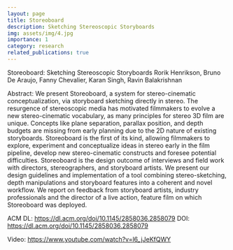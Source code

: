 ```yaml
---
layout: page
title: Storeoboard
description: Sketching Stereoscopic Storyboards
img: assets/img/4.jpg
importance: 1
category: research
related_publications: true
---
```


Storeoboard: Sketching Stereoscopic Storyboards
Rorik Henrikson, Bruno De Araujo, Fanny Chevalier, Karan Singh, Ravin Balakrishnan

Abstract:
We present Storeoboard, a system for stereo-cinematic conceptualization, via storyboard sketching directly in stereo. The resurgence of stereoscopic media has motivated filmmakers to evolve a new stereo-cinematic vocabulary, as many principles for stereo 3D film are unique. Concepts like plane separation, parallax position, and depth budgets are missing from early planning due to the 2D nature of existing storyboards. Storeoboard is the first of its kind, allowing filmmakers to explore, experiment and conceptualize ideas in stereo early in the film pipeline, develop new stereo-cinematic constructs and foresee potential difficulties. Storeoboard is the design outcome of interviews and field work with directors, stereographers, and storyboard artists. We present our design guidelines and implementation of a tool combining stereo-sketching, depth manipulations and storyboard features into a coherent and novel workflow. We report on feedback from storyboard artists, industry professionals and the director of a live action, feature film on which Storeoboard was deployed.

ACM DL: https://dl.acm.org/doi/10.1145/2858036.2858079
DOI: https://dl.acm.org/doi/10.1145/2858036.2858079

Video: https://www.youtube.com/watch?v=l6_jJeKfQWY